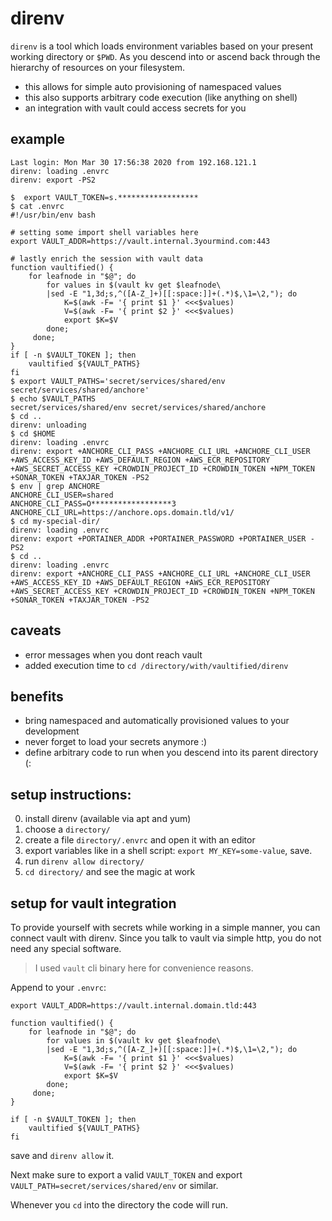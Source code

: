 # direnv

`direnv` is a tool which loads environment variables based on your present
working directory or `$PWD`. As you descend into or ascend back through the
hierarchy of resources on your filesystem.

- this allows for simple auto provisioning of namespaced values
- this also supports arbitrary code execution (like anything on shell)
- an integration with vault could access secrets for you

## example

```
Last login: Mon Mar 30 17:56:38 2020 from 192.168.121.1
direnv: loading .envrc
direnv: export -PS2

$  export VAULT_TOKEN=s.******************
$ cat .envrc
#!/usr/bin/env bash

# setting some import shell variables here
export VAULT_ADDR=https://vault.internal.3yourmind.com:443

# lastly enrich the session with vault data
function vaultified() {
    for leafnode in "$@"; do
        for values in $(vault kv get $leafnode\
        |sed -E "1,3d;s,^([A-Z_]+)[[:space:]]+(.*)$,\1=\2,"); do
            K=$(awk -F= '{ print $1 }' <<<$values)
            V=$(awk -F= '{ print $2 }' <<<$values)
            export $K=$V
        done;
     done;
}
if [ -n $VAULT_TOKEN ]; then
    vaultified ${VAULT_PATHS}
fi
$ export VAULT_PATHS='secret/services/shared/env secret/services/shared/anchore'
$ echo $VAULT_PATHS
secret/services/shared/env secret/services/shared/anchore
$ cd ..
direnv: unloading
$ cd $HOME
direnv: loading .envrc
direnv: export +ANCHORE_CLI_PASS +ANCHORE_CLI_URL +ANCHORE_CLI_USER
+AWS_ACCESS_KEY_ID +AWS_DEFAULT_REGION +AWS_ECR_REPOSITORY
+AWS_SECRET_ACCESS_KEY +CROWDIN_PROJECT_ID +CROWDIN_TOKEN +NPM_TOKEN
+SONAR_TOKEN +TAXJAR_TOKEN -PS2
$ env | grep ANCHORE
ANCHORE_CLI_USER=shared
ANCHORE_CLI_PASS=O******************3
ANCHORE_CLI_URL=https://anchore.ops.domain.tld/v1/
$ cd my-special-dir/
direnv: loading .envrc
direnv: export +PORTAINER_ADDR +PORTAINER_PASSWORD +PORTAINER_USER -PS2
$ cd ..
direnv: loading .envrc
direnv: export +ANCHORE_CLI_PASS +ANCHORE_CLI_URL +ANCHORE_CLI_USER
+AWS_ACCESS_KEY_ID +AWS_DEFAULT_REGION +AWS_ECR_REPOSITORY
+AWS_SECRET_ACCESS_KEY +CROWDIN_PROJECT_ID +CROWDIN_TOKEN +NPM_TOKEN
+SONAR_TOKEN +TAXJAR_TOKEN -PS2
```

## caveats
- error messages when you dont reach vault
- added execution time to `cd /directory/with/vaultified/direnv`

## benefits
- bring namespaced and automatically provisioned values to your development
- never forget to load your secrets anymore :)
- define arbitrary code to run when you descend into its parent directory (:


## setup instructions:

0. install direnv (available via apt and yum)
1. choose a `directory/`
2. create a file  `directory/.envrc` and open it with an editor
3. export variables like in a shell script: `export MY_KEY=some-value`, save.
4. run `direnv allow directory/`
5. `cd directory/` and see the magic at work

## setup for vault integration

To provide yourself with secrets while working in a simple manner, you can
connect vault with direnv. Since you talk to vault via simple http, you do not
need any special software.

> I used `vault` cli binary here for convenience reasons.

Append to your `.envrc`:
```
export VAULT_ADDR=https://vault.internal.domain.tld:443

function vaultified() {
    for leafnode in "$@"; do
        for values in $(vault kv get $leafnode\
        |sed -E "1,3d;s,^([A-Z_]+)[[:space:]]+(.*)$,\1=\2,"); do
            K=$(awk -F= '{ print $1 }' <<<$values)
            V=$(awk -F= '{ print $2 }' <<<$values)
            export $K=$V
        done;
     done;
}

if [ -n $VAULT_TOKEN ]; then
    vaultified ${VAULT_PATHS}
fi
```

save and `direnv allow` it.

Next make sure to export a valid `VAULT_TOKEN` and export
`VAULT_PATH=secret/services/shared/env` or similar.

Whenever you `cd` into the directory the code will run.
